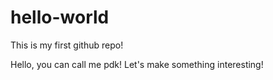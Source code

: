 # hello-world
This is my first github repo!

Hello, you can call me pdk! Let's make something interesting!
